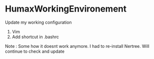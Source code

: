 # HumaxWorkingEnvironement
Update my working configuration

1. Vim
2. Add shortcut in .bashrc 


Note : Some how it doesnt work anymore. I had to re-install Nertree. Will continue to check and update
